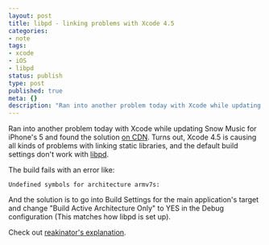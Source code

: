 ```yaml
---
layout: post
title: libpd - linking problems with Xcode 4.5
categories:
- note
tags:
- xcode
- iOS
- libpd
status: publish
type: post
published: true
meta: {}
description: "Ran into another problem today with Xcode while updating Snow Music for iPhone 5's and found the solution on CDN. Turns out, Xcode 4.5 is causing all"
---
```


Ran into another problem today with Xcode while updating Snow Music for iPhone's 5 and found the solution [on CDN](http://createdigitalnoise.com/discussion/1603/libpd-linking-problems-on-xcode-4-5/p1). Turns out, Xcode 4.5 is causing all kinds of problems with linking static libraries, and the default build settings don't work with [libpd](http://libpd.cc).

The build fails with an error like:

    Undefined symbols for architecture armv7s:

And the solution is to go into Build Settings for the main application's target and change "Build Active Architecture Only" to YES in the Debug configuration (This matches how libpd is set up).

Check out [reakinator's explanation](http://createdigitalnoise.com/discussion/1603/libpd-linking-problems-on-xcode-4-5/p1).
